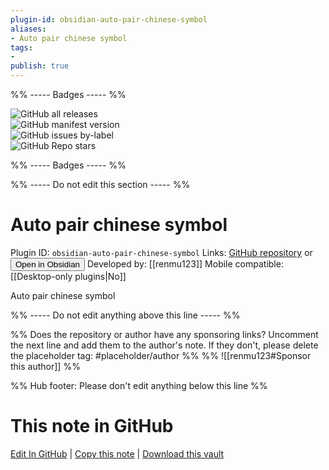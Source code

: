 ```yaml
---
plugin-id: obsidian-auto-pair-chinese-symbol
aliases:
- Auto pair chinese symbol
tags: 
- 
publish: true
---
```


%% ----- Badges ----- %%

![GitHub all releases](https://img.shields.io/github/downloads/renmu123/obsidian-auto-pair-chinese-symbol/total?color=573E7A&logo=github&style=for-the-badge)   
![GitHub manifest version](https://img.shields.io/github/manifest-json/v/renmu123/obsidian-auto-pair-chinese-symbol?color=573E7A&logo=github&style=for-the-badge)   
![GitHub issues by-label](https://img.shields.io/github/issues/renmu123/obsidian-auto-pair-chinese-symbol/help%20wanted?color=573E7A&logo=github&style=for-the-badge)   
![GitHub Repo stars](https://img.shields.io/github/stars/renmu123/obsidian-auto-pair-chinese-symbol?color=573E7A&logo=github&style=for-the-badge)

%% ----- Badges ----- %%

%% ----- Do not edit this section ----- %%

# Auto pair chinese symbol

Plugin ID: `obsidian-auto-pair-chinese-symbol`
Links: [GitHub repository](https://github.com/renmu123/obsidian-auto-pair-chinese-symbol) or [<button id=HH>Open in Obsidian</button>](obsidian://goto-plugin?id=obsidian-auto-pair-chinese-symbol)
Developed by: [[renmu123]]
Mobile compatible: [[Desktop-only plugins|No]]

Auto pair chinese symbol

%% ----- Do not edit anything above this line ----- %% 

%% Does the repository or author have any sponsoring links? Uncomment the next line and add them to the author's note. If they don't, please delete the placeholder tag: #placeholder/author %%
%% ![[renmu123#Sponsor this author]] %%

%% Hub footer: Please don't edit anything below this line %%

# This note in GitHub

<span class="git-footer">[Edit In GitHub](https://github.dev/obsidian-community/obsidian-hub/blob/main/02%20-%20Community%20Expansions/02.05%20All%20Community%20Expansions/Plugins/obsidian-auto-pair-chinese-symbol.md "git-hub-edit-note") | [Copy this note](https://raw.githubusercontent.com/obsidian-community/obsidian-hub/main/02%20-%20Community%20Expansions/02.05%20All%20Community%20Expansions/Plugins/obsidian-auto-pair-chinese-symbol.md "git-hub-copy-note") | [Download this vault](https://github.com/obsidian-community/obsidian-hub/archive/refs/heads/main.zip "git-hub-download-vault") </span>
